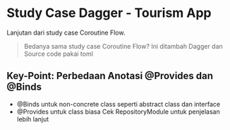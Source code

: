 # Study Case Dagger - Tourism App

Lanjutan dari study case Coroutine Flow.
> Bedanya sama study case Coroutine Flow? Ini ditambah Dagger dan Source code pakai toml

## Key-Point: Perbedaan Anotasi @Provides dan @Binds
- @Binds untuk non-concrete class seperti abstract class dan interface
- @Provides untuk class biasa
Cek RepositoryModule untuk penjelasan lebih lanjut

